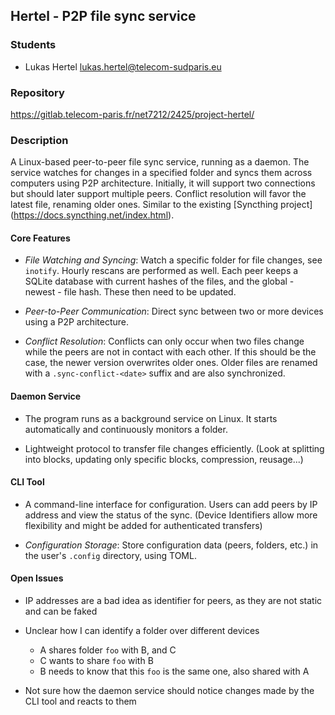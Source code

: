 ## Hertel - P2P file sync service

### Students

- Lukas Hertel <lukas.hertel@telecom-sudparis.eu>

### Repository

https://gitlab.telecom-paris.fr/net7212/2425/project-hertel/

### Description

A Linux-based peer-to-peer file sync service, running as a daemon.
The service watches for changes in a specified folder and syncs them across computers using P2P architecture.
Initially, it will support two connections but should later support multiple peers.
Conflict resolution will favor the latest file, renaming older ones.
Similar to the existing \[Syncthing project\](<https://docs.syncthing.net/index.html>).

#### Core Features

- *File Watching and Syncing*: Watch a specific folder for file changes, see `inotify`.
  Hourly rescans are performed as well.
  Each peer keeps a SQLite database with current hashes of the files, and the global - newest - file hash.
  These then need to be updated.

- *Peer-to-Peer Communication*: Direct sync between two or more devices using a P2P architecture.

- *Conflict Resolution*: Conflicts can only occur when two files change while the peers are not in contact with each other.
  If this should be the case, the newer version overwrites older ones.
  Older files are renamed with a `.sync-conflict-<date>` suffix and are also synchronized. 

#### Daemon Service

- The program runs as a background service on Linux.
  It starts automatically and continuously monitors a folder. 

- Lightweight protocol to transfer file changes efficiently.
  (Look at splitting into blocks, updating only specific blocks, compression, reusage...) 

#### CLI Tool

- A command-line interface for configuration.
  Users can add peers by IP address and view the status of the sync.
  (Device Identifiers allow more flexibility and might be added for authenticated transfers)

- *Configuration Storage*: Store configuration data (peers, folders, etc.) in the user's `.config` directory, using TOML.

#### Open Issues

- IP addresses are a bad idea as identifier for peers, as they are not static and can be faked

- Unclear how I can identify a folder over different devices

  - A shares folder `foo` with B, and C
  - C wants to share `foo` with B
  - B needs to know that this `foo` is the same one, also shared with A 

- Not sure how the daemon service should notice changes made by the CLI tool and reacts to them
